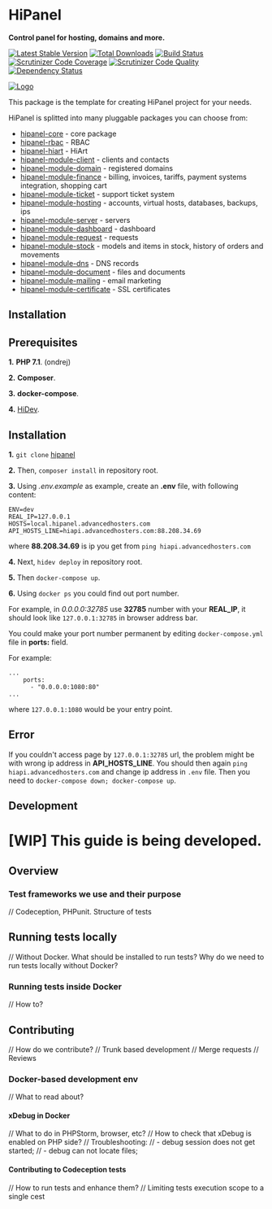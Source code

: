 # HiPanel

**Control panel for hosting, domains and more.**

[![Latest Stable Version](https://poser.pugx.org/hiqdev/hipanel/v/stable)](https://packagist.org/packages/hiqdev/hipanel)
[![Total Downloads](https://poser.pugx.org/hiqdev/hipanel/downloads)](https://packagist.org/packages/hiqdev/hipanel)
[![Build Status](https://img.shields.io/travis/hiqdev/hipanel.svg)](https://travis-ci.org/hiqdev/hipanel)
[![Scrutinizer Code Coverage](https://img.shields.io/scrutinizer/coverage/g/hiqdev/hipanel.svg)](https://scrutinizer-ci.com/g/hiqdev/hipanel/)
[![Scrutinizer Code Quality](https://img.shields.io/scrutinizer/g/hiqdev/hipanel.svg)](https://scrutinizer-ci.com/g/hiqdev/hipanel/)
[![Dependency Status](https://www.versioneye.com/php/hiqdev:hipanel/dev-master/badge.svg)](https://www.versioneye.com/php/hiqdev:hipanel/dev-master)

[![Logo](https://raw.githubusercontent.com/hiqdev/hipanel-core/master/docs/logo.png)](https://hipanel.com/)

This package is the template for creating HiPanel project for your needs.

HiPanel is splitted into many pluggable packages you can choose from:

- [hipanel-core](https://hiqdev.com/packages/hipanel-core) - core package
- [hipanel-rbac](https://hiqdev.com/packages/hipanel-rbac) - RBAC
- [hipanel-hiart](https://hiqdev.com/packages/hipanel-hiart) - HiArt
- [hipanel-module-client](https://hiqdev.com/packages/hipanel-module-client) - clients and contacts
- [hipanel-module-domain](https://hiqdev.com/packages/hipanel-module-domain) - registered domains
- [hipanel-module-finance](https://hiqdev.com/packages/hipanel-module-finance) - billing, invoices, tariffs, payment systems integration, shopping cart
- [hipanel-module-ticket](https://hiqdev.com/packages/hipanel-module-ticket) - support ticket system
- [hipanel-module-hosting](https://hiqdev.com/packages/hipanel-module-hosting) - accounts, virtual hosts, databases, backups, ips
- [hipanel-module-server](https://hiqdev.com/packages/hipanel-module-server) - servers
- [hipanel-module-dashboard](https://hiqdev.com/packages/hipanel-module-dashboard) - dashboard
- [hipanel-module-request](https://hiqdev.com/packages/hipanel-module-request) - requests
- [hipanel-module-stock](https://hiqdev.com/packages/hipanel-module-stock) - models and items in stock, history of orders and movements
- [hipanel-module-dns](https://hiqdev.com/packages/hipanel-module-dns) - DNS records
- [hipanel-module-document](https://hiqdev.com/packages/hipanel-module-document) - files and documents
- [hipanel-module-mailing](https://hiqdev.com/packages/hipanel-module-mailing) - email marketing
- [hipanel-module-certificate](https://hiqdev.com/packages/hipanel-module-certificate) - SSL certificates

## Installation

## Prerequisites

__1.__ __PHP 7.1__. (ondrej)

__2.__ __Composer__.

__3.__ __docker-compose__.

__4.__ [HiDev](https://github.com/hiqdev/hidev).

## Installation

__1.__ `git clone` [hipanel](https://git.hiqdev.com/advancedhosters/hipanel.advancedhosters.com)

__2.__ Then, `composer install` in repository root.

__3.__ Using _.env.example_ as example, create an __.env__ file, with following content:

```
ENV=dev
REAL_IP=127.0.0.1
HOSTS=local.hipanel.advancedhosters.com
API_HOSTS_LINE=hiapi.advancedhosters.com:88.208.34.69

```
where __88.208.34.69__ is ip you get from `ping hiapi.advancedhosters.com`

__4.__ Next, `hidev deploy` in repository root.

__5.__ Then `docker-compose up`.

__6.__ Using `docker ps` you could find out port number.

For example, in _0.0.0.0:32785_ use __32785__ number with your __REAL_IP__, it should look like `127.0.0.1:32785` in browser address bar.

You could make your port number permanent by editing `docker-compose.yml` file in __ports:__ field.

For example:

```
...
    ports:
      - "0.0.0.0:1080:80"
...
```

where `127.0.0.1:1080` would be your entry point.

## Error

If you couldn't access page by `127.0.0.1:32785` url, the problem might be with wrong ip address in __API_HOSTS_LINE__. You should then again `ping hiapi.advancedhosters.com` and change ip address in `.env` file. Then you need to `docker-compose down; docker-compose up`.

## Development

# [WIP] This guide is being developed.



## Overview

### Test frameworks we use and their purpose

// Codeception, PHPunit. Structure of tests

## Running tests locally

// Without Docker. What should be installed to run tests? Why do we need to run tests locally without Docker?

### Running tests inside Docker

// How to?


## Contributing

// How do we contribute?
// Trunk based development
// Merge requests
// Reviews

### Docker-based development env

// What to read about?

#### xDebug in Docker

// What to do in PHPStorm, browser, etc?
// How to check that xDebug is enabled on PHP side?
// Troubleshooting:
// - debug session does not get started;
// - debug can not locate files;

#### Contributing to Codeception tests

// How to run tests and enhance them?
// Limiting tests execution scope to a single cest
